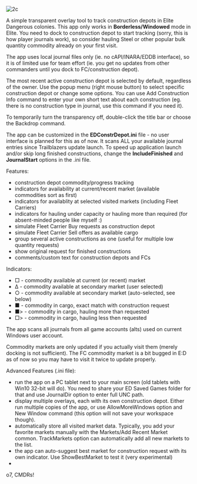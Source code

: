 ![2c](https://github.com/user-attachments/assets/b47877b9-eb5f-4e8f-af39-169bb7cdec51)

A simple transparent overlay tool to track construction depots in Elite Dangerous colonies.
This app only works in **Borderless/Windowed** mode in Elite.
You need to dock to construction depot to start tracking (sorry, this is how player journals work), so consider hauling Steel or other popular bulk quantity commodity already on your first visit.

The app uses local journal files only (ie. no cAPI/INARA/EDDB interface), so it is of limited use for team effort (ie. you get no updates from other commanders until you dock to FC/construction depot).

The most recent active construction depot is selected by default, regardless of the owner.
Use the popup menu (right mouse button) to select specific construction depot or change some options.
You can use Add Construction Info command to enter your own short text about each construction (eg. there is no construction type in journal, use this command if you need it).

To temporarily turn the transparency off, double-click the title bar or choose the Backdrop command.

The app can be customized in the **EDConstrDepot.ini** file - no user interface is planned for this as of now.
It scans ALL your available journal entries since Trailblazers update launch. 
To speed up application launch and/or skip long finished constructions, change the **IncludeFinished** and **JournalStart** options in the .ini file. 

Features:
- construction depot commodity/progress tracking
- indicators for availability at current/recent market (available commodities sort as first)
- indicators for availablity at selected visited markets (including Fleet Carriers)
- indicators for hauling under capacity or hauling more than required (for absent-minded people like myself :)
- simulate Fleet Carrier Buy requests as construction depot
- simulate Fleet Carrier Sell offers as available cargo
- group several active constructions as one (useful for multiple low quantity requests)
- show original request for finished constructions
- comments/custom text for construction depots and FCs

Indicators:
- □ - commodity available at current (or recent) market
- ∆ - commodity available at secondary market (user selected)
- ○ - commodity available at secondary market (auto-selected, see below)
- ■ - commodity in cargo, exact match with construction request
- ■> - commodity in cargo, hauling more than requested
- □> - commodity in cargo, hauling less then requested

The app scans all journals from all game accounts (alts) used on current Windows user account.

Commodity markets are only updated if you actually visit them (merely docking is not sufficient). The FC commodity market is a bit bugged in E:D as of now so you may have to visit it twice to update properly. 

Advanced Features (.ini file):
 - run the app on a PC tablet next to your main screen (old tablets with Win10 32-bit will do). You need to share your ED Saved Games folder for that and use JournalDir option to enter full UNC path.
 - display multiple overlays, each with its own construction depot. Either run multiple copies of the app, or use AllowMoreWindows option and New Window command (this option will not save your workspace though).
 - automatically store all visited market data. Typically, you add your favorite markets manually with the Markets/Add Recent Market common. TrackMarkets option can automatically add all new markets to the list.
 - the app can auto-suggest best market for construction request with its own indicator. Use ShowBestMarket to test it (very experimental)
 -  
o7, CMDRs!

